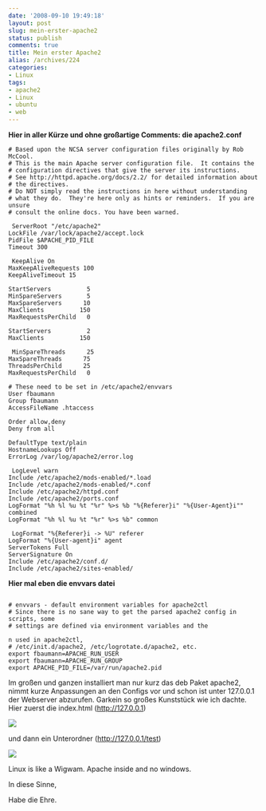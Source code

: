 ```yaml
---
date: '2008-09-10 19:49:18'
layout: post
slug: mein-erster-apache2
status: publish
comments: true
title: Mein erster Apache2
alias: /archives/224
categories:
- Linux
tags:
- apache2
- Linux
- ubuntu
- web
---
```


**Hier in aller Kürze und ohne großartige Comments: die apache2.conf**

```
# Based upon the NCSA server configuration files originally by Rob McCool.
# This is the main Apache server configuration file.  It contains the
# configuration directives that give the server its instructions.
# See http://httpd.apache.org/docs/2.2/ for detailed information about
# the directives.
# Do NOT simply read the instructions in here without understanding
# what they do.  They're here only as hints or reminders.  If you are unsure
# consult the online docs. You have been warned.
```


```
 ServerRoot "/etc/apache2"
LockFile /var/lock/apache2/accept.lock
PidFile $APACHE_PID_FILE
Timeout 300
```


```
 KeepAlive On
MaxKeepAliveRequests 100
KeepAliveTimeout 15

StartServers          5
MinSpareServers       5
MaxSpareServers      10
MaxClients          150
MaxRequestsPerChild   0

StartServers          2
MaxClients          150
```


```
 MinSpareThreads      25
MaxSpareThreads      75
ThreadsPerChild      25
MaxRequestsPerChild   0

# These need to be set in /etc/apache2/envvars
User fbaumann
Group fbaumann
AccessFileName .htaccess

Order allow,deny
Deny from all

DefaultType text/plain
HostnameLookups Off
ErrorLog /var/log/apache2/error.log
```


```
 LogLevel warn
Include /etc/apache2/mods-enabled/*.load
Include /etc/apache2/mods-enabled/*.conf
Include /etc/apache2/httpd.conf
Include /etc/apache2/ports.conf
LogFormat "%h %l %u %t "%r" %>s %b "%{Referer}i" "%{User-Agent}i"" combined
LogFormat "%h %l %u %t "%r" %>s %b" common
```


```
 LogFormat "%{Referer}i -> %U" referer
LogFormat "%{User-agent}i" agent
ServerTokens Full
ServerSignature On
Include /etc/apache2/conf.d/
Include /etc/apache2/sites-enabled/

```

**Hier mal eben die envvars datei**
```

# envvars - default environment variables for apache2ctl
# Since there is no sane way to get the parsed apache2 config in scripts, some
# settings are defined via environment variables and the
```


```
n used in apache2ctl,
# /etc/init.d/apache2, /etc/logrotate.d/apache2, etc.
export fbaumann=APACHE_RUN_USER
export fbaumann=APACHE_RUN_GROUP
export APACHE_PID_FILE=/var/run/apache2.pid
```


Im großen und ganzen installiert man nur kurz das deb Paket apache2, nimmt kurze Anpassungen an den Configs vor und schon ist unter 127.0.0.1 der Webserver abzurufen. Garkein so großes Kunststück wie ich dachte. Hier zuerst die index.html (http://127.0.0.1)

![](http://farm4.static.flickr.com/3043/2844596855_ec40db47d7.jpg?v=0)

und dann ein Unterordner (http://127.0.0.1/test)

![](http://farm4.static.flickr.com/3022/2844596767_440587c2a3.jpg?v=0)

Linux is like a Wigwam. Apache inside and no windows.

In diese Sinne,

Habe die Ehre.
